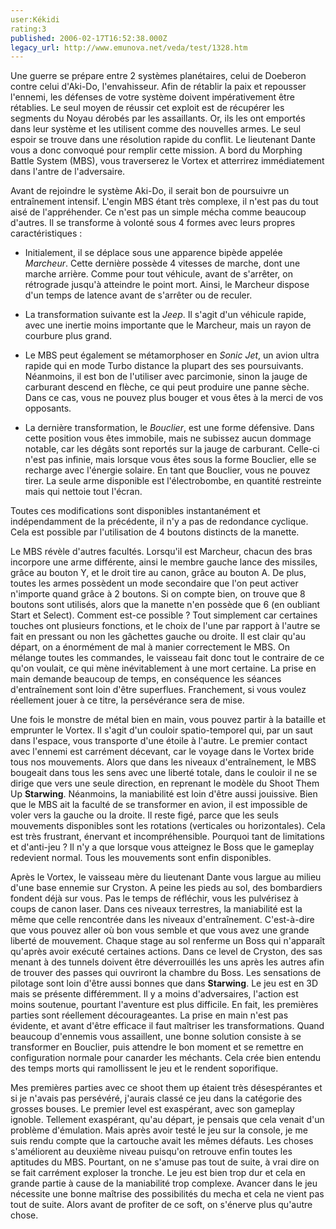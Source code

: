 ```yaml
---
user:Kékidi
rating:3
published: 2006-02-17T16:52:38.000Z
legacy_url: http://www.emunova.net/veda/test/1328.htm
---
```

Une guerre se prépare entre 2 systèmes planétaires, celui de Doeberon contre celui d'Aki-Do, l'envahisseur. Afin de rétablir la paix et repousser l'ennemi, les défenses de votre système doivent impérativement être rétablies. Le seul moyen de réussir cet exploit est de récupérer les segments du Noyau dérobés par les assaillants. Or, ils les ont emportés dans leur système et les utilisent comme des nouvelles armes. Le seul espoir se trouve dans une résolution rapide du conflit. Le lieutenant Dante vous a donc convoqué pour remplir cette mission. A bord du Morphing Battle System (MBS), vous traverserez le Vortex et atterrirez immédiatement dans l'antre de l'adversaire.  

  

Avant de rejoindre le système Aki-Do, il serait bon de poursuivre un entraînement intensif. L'engin MBS étant très complexe, il n'est pas du tout aisé de l'appréhender. Ce n'est pas un simple mécha comme beaucoup d'autres. Il se transforme à volonté sous 4 formes avec leurs propres caractéristiques :  

- Initialement, il se déplace sous une apparence bipède appelée _Marcheur_. Cette dernière possède 4 vitesses de marche, dont une marche arrière. Comme pour tout véhicule, avant de s'arrêter, on rétrograde jusqu'à atteindre le point mort. Ainsi, le Marcheur dispose d'un temps de latence avant de s'arrêter ou de reculer.  

- La transformation suivante est la _Jeep_. Il s'agit d'un véhicule rapide, avec une inertie moins importante que le Marcheur, mais un rayon de courbure plus grand.  

- Le MBS peut également se métamorphoser en _Sonic Jet_, un avion ultra rapide qui en mode Turbo distance la plupart des ses poursuivants. Néanmoins, il est bon de l'utiliser avec parcimonie, sinon la jauge de carburant descend en flèche, ce qui peut produire une panne sèche. Dans ce cas, vous ne pouvez plus bouger et vous êtes à la merci de vos opposants.  

- La dernière transformation, le _Bouclier_, est une forme défensive. Dans cette position vous êtes immobile, mais ne subissez aucun dommage notable, car les dégâts sont reportés sur la jauge de carburant. Celle-ci n'est pas infinie, mais lorsque vous êtes sous la forme Bouclier, elle se recharge avec l'énergie solaire. En tant que Bouclier, vous ne pouvez tirer. La seule arme disponible est l'électrobombe, en quantité restreinte mais qui nettoie tout l'écran.  

Toutes ces modifications sont disponibles instantanément et indépendamment de la précédente, il n'y a pas de redondance cyclique. Cela est possible par l'utilisation de 4 boutons distincts de la manette.  

  

Le MBS révèle d'autres facultés. Lorsqu'il est Marcheur, chacun des bras incorpore une arme différente, ainsi le membre gauche lance des missiles, grâce au bouton Y, et le droit tire au canon, grâce au bouton A. De plus, toutes les armes possèdent un mode secondaire que l'on peut activer n'importe quand grâce à 2 boutons. Si on compte bien, on trouve que 8 boutons sont utilisés, alors que la manette n'en possède que 6 (en oubliant Start et Select). Comment est-ce possible ? Tout simplement car certaines touches ont plusieurs fonctions, et le choix de l'une par rapport à l'autre se fait en pressant ou non les gâchettes gauche ou droite. Il est clair qu'au départ, on a énormément de mal à manier correctement le MBS. On mélange toutes les commandes, le vaisseau fait donc tout le contraire de ce qu'on voulait, ce qui mène inévitablement à une mort certaine. La prise en main demande beaucoup de temps, en conséquence les séances d'entraînement sont loin d'être superflues. Franchement, si vous voulez réellement jouer à ce titre, la persévérance sera de mise.  

  

Une fois le monstre de métal bien en main, vous pouvez partir à la bataille et emprunter le Vortex. Il s'agit d'un couloir spatio-temporel qui, par un saut dans l'espace, vous transporte d'une étoile à l'autre. Le premier contact avec l'ennemi est carrément décevant, car le voyage dans le Vortex bride tous nos mouvements. Alors que dans les niveaux d'entraînement, le MBS bougeait dans tous les sens avec une liberté totale, dans le couloir il ne se dirige que vers une seule direction, en reprenant le modèle du Shoot Them Up **Starwing**. Néanmoins, la maniabilité est loin d'être aussi jouissive. Bien que le MBS ait la faculté de se transformer en avion, il est impossible de voler vers la gauche ou la droite. Il reste figé, parce que les seuls mouvements disponibles sont les rotations (verticales ou horizontales). Cela est très frustrant, énervant et incompréhensible. Pourquoi tant de limitations et d'anti-jeu ? Il n'y a que lorsque vous atteignez le Boss que le gameplay redevient normal. Tous les mouvements sont enfin disponibles.  

  

Après le Vortex, le vaisseau mère du lieutenant Dante vous largue au milieu d'une base ennemie sur Cryston. A peine les pieds au sol, des bombardiers fondent déjà sur vous. Pas le temps de réfléchir, vous les pulvérisez à coups de canon laser. Dans ces niveaux terrestres, la maniabilité est la même que celle rencontrée dans les niveaux d'entraînement. C'est-à-dire que vous pouvez aller où bon vous semble et que vous avez une grande liberté de mouvement. Chaque stage au sol renferme un Boss qui n'apparaît qu'après avoir exécuté certaines actions. Dans ce level de Cryston, des sas menant à des tunnels doivent être déverrouillés les uns après les autres afin de trouver des passes qui ouvriront la chambre du Boss. Les sensations de pilotage sont loin d'être aussi bonnes que dans **Starwing**. Le jeu est en 3D mais se présente différemment. Il y a moins d'adversaires, l'action est moins soutenue, pourtant l'aventure est plus difficile. En fait, les premières parties sont réellement décourageantes. La prise en main n'est pas évidente, et avant d'être efficace il faut maîtriser les transformations. Quand beaucoup d'ennemis vous assaillent, une bonne solution consiste à se transformer en Bouclier, puis attendre le bon moment et se remettre en configuration normale pour canarder les méchants. Cela crée bien entendu des temps morts qui ramollissent le jeu et le rendent soporifique.  

  

Mes premières parties avec ce shoot them up étaient très désespérantes et si je n'avais pas persévéré, j'aurais classé ce jeu dans la catégorie des grosses bouses. Le premier level est exaspérant, avec son gameplay ignoble. Tellement exaspérant, qu'au départ, je pensais que cela venait d'un problème d'émulation. Mais après avoir testé le jeu sur la console, je me suis rendu compte que la cartouche avait les mêmes défauts. Les choses s'améliorent au deuxième niveau puisqu'on retrouve enfin toutes les aptitudes du MBS. Pourtant, on ne s'amuse pas tout de suite, à vrai dire on se fait carrément exploser la tronche. Le jeu est bien trop dur et cela en grande partie à cause de la maniabilité trop complexe. Avancer dans le jeu nécessite une bonne maîtrise des possibilités du mecha et cela ne vient pas tout de suite. Alors avant de profiter de ce soft, on s'énerve plus qu'autre chose.